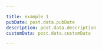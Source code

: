 ```yaml
---

title: example 1
pubDate: post.data.pubDate
description: post.data.description
customData: post.data.customData

---
```

